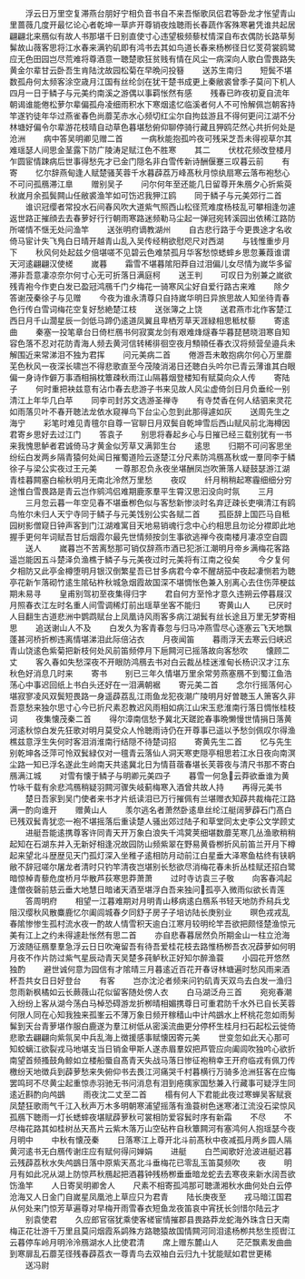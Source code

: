 <!-- { "loadSidebar": true } -->
　　浮云日万里空复滞燕台朋好宁相负音书自不来吾惭歌凤侣君等卧龙才怅望青山里蔷薇几度开最忆论心者乾坤一草庐开尊销夜烛聴雨长春蔬作客殊寒暑凭谁共起居翩翩北来鴈似有故人书那堪千日别直使寸心违望极频藜杖情深自布衣偶防长路草髣髴故山薇客思将江水春来满钓矶即有鸿书去其如鸟道长春来杨栁径日忆芰荷裳鸥鹭应无色田园岂尽荒难将尊酒意一聴楚歌狂贫贱有情在风尘一病深向人歌白雪畏路失黄金尔辈甘云卧吾生肯陆沈故园松菊在早晩问投簮
　　送苏生南归
　　短鬓不堪数孤舟何太频客涂空歳月江国有丝纶剑在犹干楚书成更上秦敝裘曾季子莫问下机人四月一日于鳞子与元美约南溪之游偶以事羁怅然有感
　　残春已昨夜初夏自流年朝谒谁能倦松萝尔辈偏孤舟凌细雨积水下寒烟逺忆临溪者何人不可怜解佩岂朝客持竿遂钓徒年华过燕雀春色尚蘼芜赤水心频切红尘尔自拘兹游且不得何更问江湖不分林塘好偏令尔辈游花枝晴自动草色暮堪愁俯仰聊停骑行藏且狎鸥茫然心共折何处是沧洲
　　病中答吴明卿见赠二首
　　一病秋能抱孤吟夜可残采芝吾未得视草尔其难瑶瑟人间思金茎露下防广陵涛足赋江色不胜寒
　　其二
　　伏枕花频改登楼月乍圆宦情踈病后世事得愁先才已金门隠名非白雪传新诗酬偃蹇三叹暮云前
　　有寄
　　忆尔辞燕甸逢人赋楚骚芙蓉千水暮薜荔万峰髙秋月惊纨扇寒云落布袍愁心不可问孤鴈滞江臯
　　赠别吴子
　　问尔何年至还能几日留尊开朱鴈夕心折紫萸秋嵗月余孤鬓闗山任敝裘渔竿如可饬迟我狎江鸥
　　同于鳞子与元美郊行二首
　　谁识冠缨者常投水石间春风吹大道紫气照西山松径荒难度杨枝乱可攀相逢勿遽返世路正摧顔去去春萝好行行朝雨寒路迷频勒马尘起一弹冠宛转溪园出依稀江路防所嗟情不惬无处问渔竿
　　送张明府谪教湖州
　　自古悲行路于今更畏途才名收倚马宦计失飞鳬白日晴开越青山乱入吴传经稍欲慰咫尺对西湖
　　与钱惟重步月下
　　秋风何处起兹夕倍堪嗟不见碧云色难禁孤月华客愁惊蟋蟀乡思忽蒹葭谁谓天河逺翩翩汉使槎
　　嵗暮
　　霜雪不堪暮隂阳莽自过泪偏儿女尽情为嵗华多留滞非吾意凄凉奈尔何寸心无可折落日满庭柯
　　送王判
　　可叹日为别兼之嵗欲残青袍今作吏白发已盈冠鸿鴈千门夕梅花一骑寒风尘好自爱行路古来难
　　除夕答谢茂秦徐子与见赠
　　今夜为谁永清尊只自持嵗华明日异旅思故人知坐待青春色行传白雪词梅花空复好愁絶楚江枝
　　送张簿之上饶
　　送君燕市北作客楚江西日月千山濶星辰一剑低马蹄仍逺道凤翼且卑栖芳草天涯緑相思秪杖藜
　　寄逺曲
　　秦塞一投笔章台日倚栏鴈书何寂寞龙剑有艰难烽燧春华暮琵琶晓泪寒自知容色落不忍对花防青海人频去黄河信转稀徘徊空夜月顦顇任春衣汉将频营垒邉兵未解围近来常涕泪不独为君挥
　　问元美病二首
　　倦游吾未敢抱病尔何心万里蘼芜色秋风一夜深长啸岂不得悲歌直至今茂陵消渴日还聴白头吟尔已青云薄谁其白眼偏一身诗作僻万事酒相捐枕簟疎秋雨江山隔暮烟登楼知有赋莫向众人传
　　寄陆子
　　何时重把袂兹意有沾巾春去悲游子书来见故人风尘虚倚剑日月负垂纶一别清江上年华几白苹
　　同李司封苏文选游圣禅寺
　　有寺焚香在何人结驷来灵花如雨落贝叶不春开聴法龙依水窥禅鸟下台尘心忽到此那得遽如灰
　　送周先生之海宁
　　彩笔时难见青氊尔自尊一官聊日月双鬓自乾坤雪后西山赋风前北海樽因君寄乡思好去过江门
　　答袁子
　　别思将春起乡心与日摧已经三载别犹有一书来我愧思鲈者君诚倚马才黄金似芳草又满郭生台
　　逺思
　　归期不可问客思坐纷纭白发两乡隔青猿何处闻日摧蜀道险云逐楚江分尺素防鸿鴈髙秋或一羣同李于鳞徐子与梁公实夜过王元美
　　一尊那忍负永夜坐堪酬凤岂吹箫落人疑鼓瑟游江湖青桂暮闗塞白榆秋明月无南北泠然万里愁
　　夜叹
　　纤月稍稍起寒霾细细分穷途惟白雪畏路是青云岂作鹓鸿侣难期鹿豕羣平生霄汉思汩没向时氛
　　三月
　　三月忽云暮一年空见春不堪垂栁色似与客愁新惨淡时名弃迂疎长吏嗔清江有鸥鸟恠尔未归人天宁寺同于鳞子与元美饯别公实各赋二首
　　孤臣辞上国匹马自秪园树影僧窥日钟声客到门江湖难寓目天地易销魂行念中心约相思且勿论分襟即此地握手更何年词赋吾甘后烟霞尔最先世情频按剑生事欲逃禅今夜南楼月凄凉空自圆
　　送人
　　嵗暮岂不苦离愁那可销仅辞燕市酒已犯浙江潮明月帝乡满梅花客路遥岂能因五斗楚泽负渔樵于鳞子与元美夜过时元美将有江南之役矣
　　今夕复何夕相防又此亭金樽堕明月银汉倒繁星吾已甘多病君今幸不醒胡笳中夜起凄恻若为聴亭花新乍落砌竹逺生隂砧杵秋城急烟霞故国深不堪惆怅色兼入别离心去住伤萍梗兹期未易寻
　　皇甫别驾初至夜集得归字
　　君自何方至怜才意久违朔云停暮屐汉月照春衣江左时名重人间雪调稀灯前出瑶草坐客不能归
　　寄黄山人
　　已厌时人目翻生古道悲洲中鹦鹉赋台上凤凰诗风雨客多病江湖鬂有丝长途且万里无梦寄相思
　　追送谢山人不及
　　白发久为客青春忽与归马冲燕雪尽心逐塞云飞天地飘蓬甚河桥折栁违离情堪涕泪此际倍沾衣
　　月夜闻笛
　　暮雨浮天去寒云归峡迟青山饶逺色紫菊把新枝何处风前笛频停月下巵闗河已摇落故向客愁吹
　　懐顾二丈
　　客久春如失愁深夜不开眼防鸿鴈去书对白云裁丛桂迷淮甸长杨识汉才江东秋色好消息几时来
　　寄书
　　别已三年久情堪万里余常劳燕塞鴈不到蜀江鱼浩荡心中事迟回纸上书白头还好在一泪满朝裾
　　寄元美二首
　　念尔行摇落何心堪寂寥凌风双鬓短畏路一身遥薜荔乱江雨鱼龙犯夜潮广陵明月好曽聴玉人箫客久非吾意愁来独尔思寸心今已折尺素忍教迟风雨相如病江山宋玉悲淮南行落日惆怅桂枝词
　　夜集懐茂秦二首
　　得尔漳南信愁予冀北天蹉跎春事晩懒慢世情捐日落黄河逺秋惊白发先狂歌对明月莫受众人怜聴雨诗仍在开尊事已遥以予愁剑佩叹尔得渔樵兹意浮生失何时客泪消淮南行结隠不待楚词招
　　寄黄先生二首
　　忆与先生别乾坤各泛萍可怜双鬂緑仅对一氊青云落仙人洞天寒吏隠亭相思若江水日夜向南溟尘路一知已浮名遂此生岭南天共逺冀北日为情苜蓿春堪长芙蓉夜与清尺书那不寄白鴈满江城
　　对雪有懐于鳞子与明卿元美四子
　　暮雪一何急云莽欲垂谁为黄竹咏千载有余悲鸿鴈稍疑羽闗河骤失岐蓟梅寒入酒曾共故人持
　　再得元美书
　　楚日吾家到吴门使者来书才片纸读泪已万行摧佩有兰堪赠衣知薜共裁梅花江路满一酌向谁开
　　赠黄山人
　　羡尔逃名者萧然卧逺臯丝纶江艇阔萝薜石门髙白已残双鬂青犹恋一袍不堪摇落后重读楚人骚出郊过陆子和草堂同太史李公文学顾丈
　　进艇吾能逺携尊客许同青天开万象白浪失千鸿蓂荚细堪数蘼芜寒几丛渔歌稍稍起知在石湖东并入无新好相逢况故园防山频紫翠在野易黄昏栁折风前笛兰开月下樽起来望北斗歴歴见天门孤灯深入坐稚子逺相防月动前江白星垂大泽寒鱼枯终有铗鹖敝不辞冠嗟尔屠龙者清时只钓竿清夜岂堪别长愁欲尽消梅花春未折丛桂赋还招白鹭暗惊棹青藜危度桥月华散芦荻寒思莽萧萧
　　过时寺访袁三子敬
　　向客春鸿起逢僧夜磬前慈云垂大地慧日暗诸天酒至堪浮白吾来独问孤亭入微雨似欲长青莲
　　答周明府
　　相望一江暮难期对月明青山移病逺白鴈系书轻天地防乔舄兵戈阻汉缨秋风散麋鹿忆尔阖闾城春夕同舒子房子子培访陆长庚别业
　　暝色戎戎乱春隂惨惨生孤村流水夜一酌故人情雪积天逾白江寒月较明纶竿吾欲把颇怪楚渔惊元美有江上之约未得遽赴怅然有思二首
　　亦自悲春暮居然负所期金山一柱立沧海万波随征鴈羣羣急浮云日日吹淹留吾有待吾爱桂花枝去路惟杨栁吾衣况薜萝如何明月夜不作片防过紫气星辰动青天吴楚多莼鲈秋正好知尔醉渔蓑
　　小园花开悠然独酌
　　避世诚何意为园信有才隂晴三月暮逺近百花开春讶林塘遍时愁风雨来酒杯吾共女日日好登台
　　有客
　　岂亦沈沦者频来问钓矶青天双鸟去白发一渔归忽雨新枫橘如云长蕨薇山花似留客随处傍人衣
　　白马湖泛舟三首
　　宛宛春潮入纷纷上客从湖今荡白马棹恐碍游龙折栁晴相媚携尊日可重君防千水外已自长芙蓉何限人同在心知我独来孤峯云不薄万象日频开稼穑山中计鸬鷀水上杯桃花忽如雨髣髴到天台青萝堪作服白鹿遂为羣江树低从密溪流曲更分停杯生桂月扫石起松云徙倚悲歌去翩翩向紫氛吴中兵乱海上徴援感事赋懐因寄元美
　　世变忽如此天心那可知蛟螭江欲裂戎马地堪支当日销金甲斯人遂赤眉羣奴把芦管应向阖闾吹独吟心欲折南望首频搔鼓角鲸如立楼船蜃自髙青天失战马落日惨征袍稍幸王开府临戎有佩刀传檄纷天地徴兵到薜萝愁来失俯仰书去畏江河痛哭千村暮横行万骑多沧洲狂客在应悔罢鸣珂不尽黄尘起重惊赤羽驰无书问消息有泪到疮痍家国愁兼入行藏事可疑浮生同逺近斟酌向鸬鷀
　　雨夜沈二丈至二首
　　榻有何人下君能此夜过寒蝉吴客赋衰凤楚狂歌雨气千江入秋声万木多明朝寒浦望摇落有渔蓑树色迷寒渚江流没石梁惊风孤鴈下聴雨一灯长蟋蟀夜堪赋薜萝秋可裳相防爱容鬂时序有新霜
　　不尽
　　不尽梅花路其如桂树丛天髙片云紫木落万山空砧杵自秋簟闗河有塞鸿何人抱瑶瑟今夜月明中
　　中秋有懐茂秦
　　日落寒江上尊开北斗前髙秋中夜减孤月两乡圆人隔黄河逺书无白鴈传谢庄应有赋何得问婵娟
　　进艇
　　白苎闻歌好沧波进艇迟暮云残薜荔秋水失鸬鷀日落中原紫天髙北斗垂梅花已零乱玉笛莫频吹
　　夜
　　明月有如此况从湖上防惊芦秋鴈起把酒暮钟残杨栁垂垂暗龙蛇去去寒夜来新水阔吾欲饬渔竿
　　人日寄吴明卿舍人
　　尺素不相寄孤鸿那可聴潇湘秋水曲何处白云停沧海又人日金门自嵗星凤凰池上草应只为君青
　　陆长庚夜至
　　戎马暗江国君从何处来门惊芳草遍尊对早梅开雨雪春衣短鱼龙夜笛哀中宵抚长剑惜尔陆云才
　　别袁使君
　　久应郎官宿犹乘使客槎宦情摧郡县畏路莽龙蛇海外珠含日天南梅正花壮游千万里且莫问烟霞系鹢殊方路聴猿故国情闗河同泪逺杨栁共愁生揽辔江云暮停车岭月明泠泠鴈湖水人比使君清
　　席上赠东麓山人
　　茫茫飘素发曲曲到寒扉乱石蘼芜径残春薜荔衣一尊青鸟去双袖白云归九十犹能赋如君世更稀
　　送冯尉
